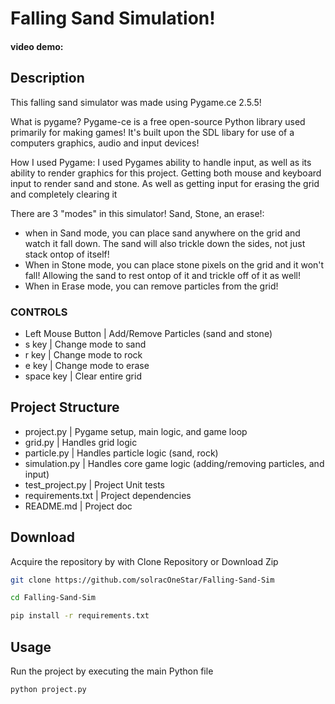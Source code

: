 # Falling Sand Simulation!

#### video demo:

## Description
This falling sand simulator was made using Pygame.ce 2.5.5!

What is pygame?
Pygame-ce is a free open-source Python library used primarily for making games! It's built upon the SDL libary for use of a computers graphics, audio and input devices!

How I used Pygame:
I used Pygames ability to handle input, as well as its ability to render graphics for this project. Getting both mouse and keyboard input to render sand and stone. As well as getting input for erasing the grid and completely clearing it

There are 3 "modes" in this simulator! Sand, Stone, an erase!:
- when in Sand mode, you can place sand anywhere on the grid and watch it fall down. The sand will also trickle down the sides, not just stack ontop of itself!
- When in Stone mode, you can place stone pixels on the grid and it won't fall! Allowing the sand to rest ontop of it and trickle off of it as well!
- When in Erase mode, you can remove particles from the grid!

### CONTROLS
- Left Mouse Button | Add/Remove Particles (sand and stone)
- s key | Change mode to sand
- r key | Change mode to rock
- e key | Change mode to erase
- space key | Clear entire grid

## Project Structure
- project.py | Pygame setup, main logic, and game loop
- grid.py | Handles grid logic
- particle.py | Handles particle logic (sand, rock)
- simulation.py | Handles core game logic (adding/removing particles, and input)
- test_project.py | Project Unit tests
- requirements.txt | Project dependencies
- README.md | Project doc

## Download
Acquire the repository by with Clone Repository or Download Zip
```bash
git clone https://github.com/solracOneStar/Falling-Sand-Sim

cd Falling-Sand-Sim

pip install -r requirements.txt
```
## Usage
Run the project by executing the main Python file
```bash
python project.py
```
